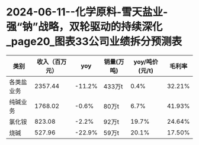# 2024-06-11--化学原料-雪天盐业-强“钠”战略，双轮驱动的持续深化_page20_图表33公司业绩拆分预测表

| 类别 | 收入（百万元） | yoy | 销量(万吨) | yoy/吨价(元/t) | 毛利率 |
| --- | --- | --- | --- | --- | --- |
| 各类盐业务 | 2357.44 | -11.2% | 433万t | 0.4% | 32.21% |
| 纯碱业务 | 1768.02 | -0.6% | 80万t | 6.7% | 41.93% |
| 氯化铵 | 823.08 | -2.2% | 92万t | 19.7% | 24.64% |
| 烧碱 | 527.96 | -22.9% | 59万t | 20.1% | 17.50% |